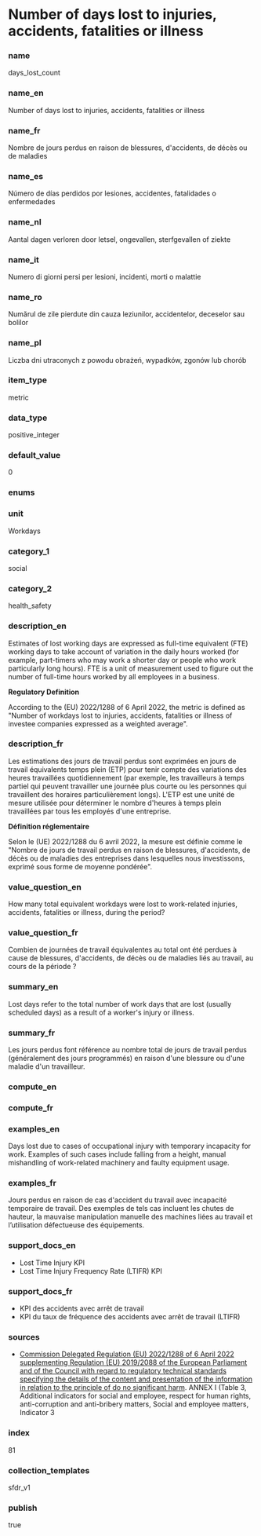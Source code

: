 # Number of days lost to injuries, accidents, fatalities or illness 

### name

days_lost_count

### name_en

Number of days lost to injuries, accidents, fatalities or illness 

### name_fr

Nombre de jours perdus en raison de blessures, d'accidents, de décès ou de maladies

### name_es

Número de días perdidos por lesiones, accidentes, fatalidades o enfermedades

### name_nl

Aantal dagen verloren door letsel, ongevallen, sterfgevallen of ziekte

### name_it

Numero di giorni persi per lesioni, incidenti, morti o malattie

### name_ro

Numărul de zile pierdute din cauza leziunilor, accidentelor, deceselor sau bolilor

### name_pl

Liczba dni utraconych z powodu obrażeń, wypadków, zgonów lub chorób

### item_type

metric

### data_type

positive_integer

### default_value

0

### enums



### unit

Workdays

### category_1

social

### category_2

health_safety

### description_en

Estimates of lost working days are expressed as full-time equivalent (FTE) working days to take
account of variation in the daily hours worked (for example, part-timers who may work a shorter day
or people who work particularly long hours). FTE is a unit of measurement used to figure out the
number of full-time hours worked by all employees in a business. 

**Regulatory Definition**

According to the (EU) 2022/1288 of 6 April 2022, the metric is defined as "Number of workdays lost
to injuries, accidents, fatalities or illness of investee companies expressed as a weighted
average".


### description_fr

Les estimations des jours de travail perdus sont exprimées en jours de travail équivalents temps
plein (ETP) pour tenir compte des variations des heures travaillées quotidiennement (par exemple,
les travailleurs à temps partiel qui peuvent travailler une journée plus courte ou les personnes
qui travaillent des horaires particulièrement longs). L'ETP est une unité de mesure utilisée pour
déterminer le nombre d'heures à temps plein travaillées par tous les employés d'une entreprise.

**Définition réglementaire**

Selon le (UE) 2022/1288 du 6 avril 2022, la mesure est définie comme le "Nombre de jours de travail
perdus en raison de blessures, d'accidents, de décès ou de maladies des entreprises dans lesquelles
nous investissons, exprimé sous forme de moyenne pondérée".

### value_question_en


How many total equivalent workdays were lost to work-related injuries, accidents, fatalities or
illness, during the period?

### value_question_fr

Combien de journées de travail équivalentes au total ont été perdues à cause de blessures,
d'accidents, de décès ou de maladies liés au travail, au cours de la période ?

### summary_en

Lost days refer to the total number of work days that are lost (usually scheduled days) as a result of a worker's injury or illness.

### summary_fr

Les jours perdus font référence au nombre total de jours de travail perdus (généralement des jours programmés) en raison d'une blessure ou d'une maladie d'un travailleur.

### compute_en



### compute_fr



### examples_en

Days lost due to cases of occupational injury with temporary incapacity for work. Examples of such cases include falling from a height, manual mishandling of work-related machinery and faulty equipment usage.

### examples_fr

Jours perdus en raison de cas d'accident du travail avec incapacité temporaire de travail. Des exemples de tels cas incluent les chutes de hauteur, la mauvaise manipulation manuelle des machines liées au travail et l’utilisation défectueuse des équipements.

### support_docs_en

- Lost Time Injury KPI
- Lost Time Injury Frequency Rate (LTIFR) KPI


### support_docs_fr

- KPI des accidents avec arrêt de travail
- KPI du taux de fréquence des accidents avec arrêt de travail (LTIFR)

### sources

- [Commission Delegated Regulation (EU) 2022/1288 of 6 April 2022 supplementing Regulation (EU) 2019/2088 of the European Parliament and of the Council with regard to regulatory technical standards specifying the details of the content and presentation of the information in relation to the principle of do no significant harm](https://eur-lex.europa.eu/eli/reg_del/2022/1288/oj).
ANNEX I (Table 3, Additional indicators for social and employee, respect for human rights,
anti-corruption and anti-bribery matters, Social and employee matters, Indicator 3

            
### index

81

### collection_templates

sfdr_v1

### publish

true

